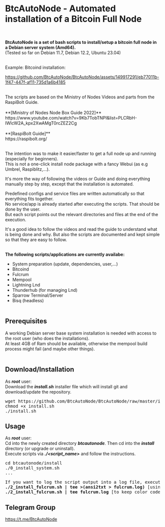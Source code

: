 # BtcAutoNode - Automated installation of a Bitcoin Full Node
<br>

**BtcAutoNode is a set of bash scripts to install/setup a bitcoin full node in a Debian server system (Amd64).**<br>
(Tested so far on Debian 11.7, Debian 12.2, Ubuntu 23.04)<br><br>

Example: Bitcoind installation:

https://github.com/BtcAutoNode/BtcAutoNode/assets/149917291/eb77011b-1f47-447f-af11-735d1a6b4185

<br>
The scripts are based on the Ministry of Nodes Videos and parts from the RaspiBolt Guide.<br><br>
**[Ministry of Nodes Node Box Guide 2022]**<br>
https://www.youtube.com/watch?v=9Kb7TobTNPI&list=PLCRbH-IWlcW2A_kpx2XwAMgT0rcZEZ2Cg<br><br>
**[RaspiBolt Guide]**<br>
https://raspibolt.org/<br><br>

The intention was to make it easier/faster to get a full node up and running (especially for beginners).<br>
This is not a one-click install node package with a fancy Webui (as e.g Umbrel, Raspiblitz,...).<br>

It's more the way of following the videos or Guide and doing everything manually step by step, except that the installation is automated.<br>

Predefined configs and service files are written automatically so that everything fits together.<br>
No service/app is already started after executing the scripts. That should be done by the user.<br>
But each script points out the relevant directories and files at the end of the execution.<br>

It's a good idea to follow the videos and read the guide to understand what is being done and why. But also the scripts are documented and kept simple so that they are easy to follow.<br><br>

**The following scripts/applications are currently availabe:**
- System preparation (update, dependencies, user,...)
- Bitcoind
- Fulcrum
- Mempool
- Lightning Lnd
- Thunderhub (for managing Lnd)
- Sparrow Terminal/Server
- Bisq (headless)
<br><br>

## Prerequisites
A working Debian server base system installation is needed with access to the root user (who does the installations).<br>
At least 4GB of Ram should be available, otherwise the mempool build process might fail (and maybe other things).
<br><br>

## Download/Installation
As ***root*** user:<br>
Download the ***install.sh*** installer file which will install git and download/update the repository.<br>
<pre>
wget https://github.com/BtcAutoNode/BtcAutoNode/raw/master/install.sh
chmod +x install.sh
./install.sh
</pre>

## Usage
As ***root*** user:<br>
Cd into the newly created directory ***btcautonode***. Then cd into the ***install*** directory (or upgrade or uninstall).<br>
Execute scripts via ***./<script_name>*** and follow the instructions.<br>
<pre>
cd btcautonode/install
./0_install_system.sh
...
</pre>
<pre>
If you want to log the script output into a log file, execute the scripts like this:
<b>./2_install_fulcrum.sh | tee >(ansi2txt > fulcrum.log)</b> [using ansi2text to strip off color codes]
<b>./2_install_fulcrum.sh | tee fulcrum.log</b> [to keep color codes: view file with: <b>less -R fulcrum.log</b>]
</pre>

## Telegram Group
https://t.me/BtcAutoNode
<br>
